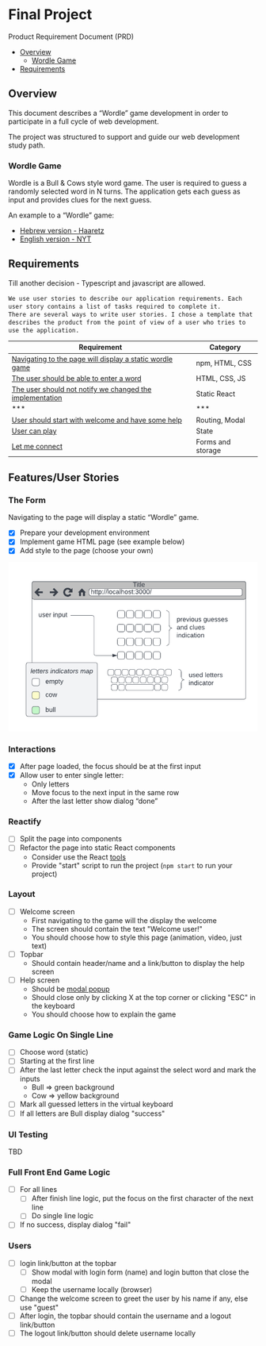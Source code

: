 # Final Project

Product Requirement Document (PRD)

- [Overview](#overview)
    - [Wordle Game](#wordle-game)
- [Requirements](#requirements)

## Overview

This document describes a “Wordle” game development in order to participate in a full cycle of web development.

The project was structured to support and guide our web development study path.

### Wordle Game

Wordle is a Bull & Cows style word game. The user is required to guess a randomly selected word in N turns. The
application gets each guess as input and provides clues for the next guess.

An example to a “Wordle” game:

* [Hebrew version - Haaretz](https://www.haaretz.co.il/riddles/ty-page/haaretz-wordle)
* [English version - NYT](https://www.nytimes.com/games/wordle/index.html)

## Requirements

Till another decision - Typescript and javascript are allowed.

    We use user stories to describe our application requirements. Each user story contains a list of tasks required to complete it.
    There are several ways to write user stories. I chose a template that describes the product from the point of view of a user who tries to use the application.

| Requirement                                                           | Category          |
|-----------------------------------------------------------------------|-------------------|
| [Navigating to the page will display a static wordle game](#the-form) | npm, HTML, CSS    | 
| [The user should be able to enter a word](#interactions)              | HTML, CSS, JS     | 
| [The user should not notify we changed the implementation](#reactify) | Static React      |                                                            
| ***                                                                   | ***               |
| [User should start with welcome and have some help](#layout)          | Routing, Modal    |
| [User can play](#full-front-end-game-logic)                           | State             |
| [Let me connect](#users)                                              | Forms and storage |

## Features/User Stories

### The Form

Navigating to the page will display a static “Wordle” game.

* [x] Prepare your development environment
* [x] Implement game HTML page (see example below)
* [x] Add style to the page (choose your own)

![Mock ](docs/wordle-mock.png)

### Interactions

* [x] After page loaded, the focus should be at the first input
* [x] Allow user to enter single letter:
    - Only letters
    - Move focus to the next input in the same row
    - After the last letter show dialog “done”

### Reactify

* [ ] Split the page into components
* [ ] Refactor the page into static React components
    - Consider use the React [tools](https://beta.reactjs.org/learn/start-a-new-react-project)
    - Provide "start" script to run the project (`npm start` to run your project)

### Layout

* [ ] Welcome screen
    * First navigating to the game will the display the welcome
    * The screen should contain the text "Welcome user!"
    * You should choose how to style this page (animation, video, just text)
* [ ] Topbar
    * Should contain header/name and a link/button to display the help screen
* [ ] Help screen
    * Should be [modal popup](https://en.wikipedia.org/wiki/Modal_window)
    * Should close only by clicking X at the top corner or clicking "ESC" in the keyboard
    * You should choose how to explain the game

### Game Logic On Single Line

* [ ] Choose word (static)
* [ ] Starting at the first line
* [ ] After the last letter check the input against the select word and mark the inputs
    * Bull => green background
    * Cow => yellow background
* [ ] Mark all guessed letters in the virtual keyboard
* [ ] If all letters are Bull display dialog "success"

### UI Testing

TBD

### Full Front End Game Logic

* [ ] For all lines
    * [ ] After finish line logic, put the focus on the first character of the next line
    * [ ] Do single line logic
* [ ] If no success, display dialog "fail"

### Users

* [ ] login link/button at the topbar
    * [ ] Show modal with login form (name) and login button that close the modal
    * [ ] Keep the username locally (browser)
* [ ] Change the welcome screen to greet the user by his name if any, else use "guest"
* [ ] After login, the topbar should contain the username and a logout link/button
* [ ] The logout link/button should delete username locally
